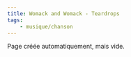 ```yaml
---
title: Womack and Womack - Teardrops
tags:
    - musique/chanson
---
```


Page créée automatiquement, mais vide.
